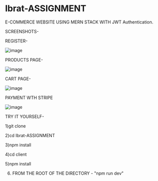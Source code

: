 # Ibrat-ASSIGNMENT

E-COMMERCE WEBSITE USING MERN STACK WITH JWT Authentication.

SCREENSHOTS-

REGISTER-

![image](https://user-images.githubusercontent.com/68536395/209424758-d53525f3-ebeb-4061-8c88-ee1cb18bee62.png)


PRODUCTS PAGE-

![image](https://user-images.githubusercontent.com/68536395/209424773-f5c6c2da-9fd5-4f21-a5af-7bc0789279b5.png)


CART PAGE-

![image](https://user-images.githubusercontent.com/68536395/209424785-903c36c6-c956-4f16-b594-c28d44fcbccd.png)


PAYMENT WTH STRIPE

![image](https://user-images.githubusercontent.com/68536395/209424797-a524f59c-c483-4515-bb04-b2080f6bdbe2.png)


TRY IT YOURSELF-

1)git clone <url of repo>

2)cd Ibrat-ASSIGNMENT

3)npm install

4)cd client

5)npm install

6) FROM THE ROOT OF THE DIRECTORY - "npm run dev"
